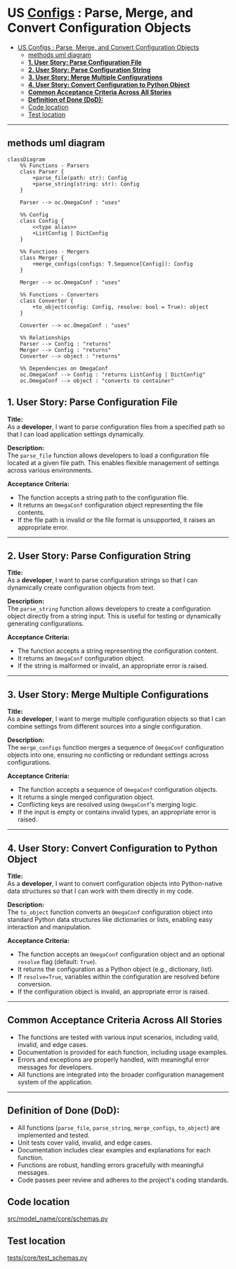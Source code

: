 # US [Configs](./backlog_mlops_regresion.md) : Parse, Merge, and Convert Configuration Objects

- [US Configs : Parse, Merge, and Convert Configuration Objects](#us-configs--parse-merge-and-convert-configuration-objects)
  - [methods uml diagram](#methods-uml-diagram)
  - [**1.  User Story: Parse Configuration File**](#1--user-story-parse-configuration-file)
  - [**2. User Story: Parse Configuration String**](#2-user-story-parse-configuration-string)
  - [**3. User Story: Merge Multiple Configurations**](#3-user-story-merge-multiple-configurations)
  - [**4. User Story: Convert Configuration to Python Object**](#4-user-story-convert-configuration-to-python-object)
  - [**Common Acceptance Criteria Across All Stories**](#common-acceptance-criteria-across-all-stories)
  - [**Definition of Done (DoD):**](#definition-of-done-dod)
  - [Code location](#code-location)
  - [Test location](#test-location)

---
## methods uml diagram

```mermaid
classDiagram
    %% Functions - Parsers
    class Parser {
        +parse_file(path: str): Config
        +parse_string(string: str): Config
    }

    Parser --> oc.OmegaConf : "uses"

    %% Config
    class Config {
        <<type alias>>
        +ListConfig | DictConfig
    }

    %% Functions - Mergers
    class Merger {
        +merge_configs(configs: T.Sequence[Config]): Config
    }

    Merger --> oc.OmegaConf : "uses"

    %% Functions - Converters
    class Converter {
        +to_object(config: Config, resolve: bool = True): object
    }

    Converter --> oc.OmegaConf : "uses"

    %% Relationships
    Parser --> Config : "returns"
    Merger --> Config : "returns"
    Converter --> object : "returns"
    
    %% Dependencies on OmegaConf
    oc.OmegaConf --> Config : "returns ListConfig | DictConfig"
    oc.OmegaConf --> object : "converts to container"

```

## **1.  User Story: Parse Configuration File**

**Title:**  
As a **developer**, I want to parse configuration files from a specified path so that I can load application settings dynamically.

**Description:**  
The `parse_file` function allows developers to load a configuration file located at a given file path. This enables flexible management of settings across various environments.

**Acceptance Criteria:**  

- The function accepts a string path to the configuration file.
- It returns an `OmegaConf` configuration object representing the file contents.
- If the file path is invalid or the file format is unsupported, it raises an appropriate error.

---

## **2. User Story: Parse Configuration String**

**Title:**  
As a **developer**, I want to parse configuration strings so that I can dynamically create configuration objects from text.

**Description:**  
The `parse_string` function allows developers to create a configuration object directly from a string input. This is useful for testing or dynamically generating configurations.

**Acceptance Criteria:**  

- The function accepts a string representing the configuration content.
- It returns an `OmegaConf` configuration object.
- If the string is malformed or invalid, an appropriate error is raised.

---

## **3. User Story: Merge Multiple Configurations**

**Title:**  
As a **developer**, I want to merge multiple configuration objects so that I can combine settings from different sources into a single configuration.

**Description:**  
The `merge_configs` function merges a sequence of `OmegaConf` configuration objects into one, ensuring no conflicting or redundant settings across configurations.

**Acceptance Criteria:**  

- The function accepts a sequence of `OmegaConf` configuration objects.
- It returns a single merged configuration object.
- Conflicting keys are resolved using `OmegaConf`'s merging logic.
- If the input is empty or contains invalid types, an appropriate error is raised.

---

## **4. User Story: Convert Configuration to Python Object**

**Title:**  
As a **developer**, I want to convert configuration objects into Python-native data structures so that I can work with them directly in my code.

**Description:**  
The `to_object` function converts an `OmegaConf` configuration object into standard Python data structures like dictionaries or lists, enabling easy interaction and manipulation.

**Acceptance Criteria:**  

- The function accepts an `OmegaConf` configuration object and an optional `resolve` flag (default: `True`).
- It returns the configuration as a Python object (e.g., dictionary, list).
- If `resolve=True`, variables within the configuration are resolved before conversion.
- If the configuration object is invalid, an appropriate error is raised.

---

## **Common Acceptance Criteria Across All Stories**

- The functions are tested with various input scenarios, including valid, invalid, and edge cases.
- Documentation is provided for each function, including usage examples.
- Errors and exceptions are properly handled, with meaningful error messages for developers.
- All functions are integrated into the broader configuration management system of the application.

---

## **Definition of Done (DoD):**

- All functions (`parse_file`, `parse_string`, `merge_configs`, `to_object`) are implemented and tested.
- Unit tests cover valid, invalid, and edge cases.
- Documentation includes clear examples and explanations for each function.
- Functions are robust, handling errors gracefully with meaningful messages.
- Code passes peer review and adheres to the project's coding standards.



## Code location

[src/model_name/core/schemas.py](../src/model_name/io/configs.py)

## Test location

[tests/core/test_schemas.py](../tests/io/configs.py)
